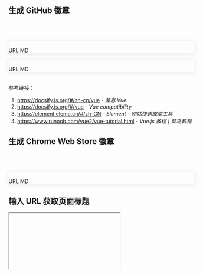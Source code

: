 <script>
  new Vue({
    el: '#app1',
    data: function() {
      return {
        message: "https://github.com/vc-awesome/docs-learning",
        options: [{
          value: 'Badgen',
          label: 'Badgen'
        }, {
          value: 'Shields',
          label: 'Shields'
        }],
        value: "Badgen",
        formInline: {
          user: '',
          region: ''
        },
        alert: {
          type: "warning",
          type_1: "success",
          type_2: "warning",
          title: "https://img.shields.io/badge/preview-some%20parameters%20missing-lightgray",
          title_1: "https://img.shields.io/badge/preview-some%20parameters%20missing-lightgray",
          title_2: "https://img.shields.io/badge/preview-some%20parameters%20missing-lightgray",
        },
        image: {
          src: "https://img.shields.io/badge/preview-some%20parameters%20missing-lightgray",
          src_1: "",
          src_2: "",
        },
        dropdown: {
          disabled: true,
        },
        is_tooltip: false,
        tooltip_class: {
          'tooltipped': true,
          'tooltipped-s': true,
          'tooltipped-no-delay': true,
        },
        button_icon: {
          uncopy: "el-icon-copy-document",
          copied: "el-icon-check",
        },
        command: "",

        // 
        url: "https://element.eleme.cn/",
        
        // 生成
        ext: {
          id: "lmgbdjfoaihhgdphombpgjpaohjfeapp",
          alert: {
            title: "https://img.shields.io/badge/preview-some%20parameters%20missing-lightgray",
            type: "success",
          },
          image: {
            src: "https://img.shields.io/badge/preview-some%20parameters%20missing-lightgray",
          }
        },
      }
    },
    created: function() {
      this.onSubmit();
      this.onSubmitExt();
    },
    methods: {
      handleClick() {
        const _that = this;
        _that.$copyText(_that.image.src).then(function (e) {
          _that.$message({message: 'URL Copied', type: 'success'});
          console.log(e)
        }, function (e) {
          alert('Can not copy')
          console.log(e)
        })
      },
      handleCommand(command, url = '') {
        const _that = this;
        if (command == "a") {
          const text = "![GitHub last commit](" + _that.image.src_1 + ")";
          _that.$copyText(text).then(function (e) {
            // _that.$message({message: 'Markdown Copied', type: 'success'});
            console.log(e)
          }, function (e) {
            alert('Can not copy')
            console.log(e)
          })
        } else if (command == "aa") {
          const text = "![GitHub last commit](" + _that.image.src_2 + ")";
          _that.$copyText(text).then(function (e) {
            // _that.$message({message: 'Markdown Copied', type: 'success'});
            console.log(e)
          }, function (e) {
            alert('Can not copy')
            console.log(e)
          })
        } else if (command == "b") {
          _that.$copyText(_that.message).then(function (e) {
            // _that.$message({message: 'GitHub Copied', type: 'success'});
            console.log(e)
          }, function (e) {
            alert('Can not copy')
            console.log(e)
          })
        } else if (command == "c") {
          _that.$copyText(_that.image.src_1).then(function (e) {
            // _that.$message({message: 'URL Copied', type: 'success'});
            console.log(e)
          }, function (e) {
            alert('Can not copy')
            console.log(e)
          })
        } else if (command == "cc") {
          _that.$copyText(_that.image.src_2).then(function (e) {
            // _that.$message({message: 'URL Copied', type: 'success'});
            console.log(e)
          }, function (e) {
            alert('Can not copy')
            console.log(e)
          })
        } else if (command == "d") {
          _that.$copyText(url).then(function (e) {
            // _that.$message({message: 'URL Copied', type: 'success'});
            console.log(e)
          }, function (e) {
            alert('Can not copy')
            console.log(e)
          })
        } else if (command == "copyExtUrl") {
          _that.$copyText(_that.ext.image.src).then(function (e) {
            // _that.$message({message: 'URL Copied', type: 'success'});
          }, function (e) {
            alert('Can not copy')
            console.log(e)
          })
        } else if (command == "copyExtMd") {
          const text = `![Chrome Web Store](${_that.ext.image.src}) ![Chrome Web Store](https://img.shields.io/chrome-web-store/rating/${_that.ext.id}?style=social)`;
          _that.$copyText(text).then(function (e) {
            // _that.$message({message: 'URL Copied', type: 'success'});
          }, function (e) {
            alert('Can not copy')
            console.log(e)
          })
        }
        _that.command = command;
        _that.is_tooltip = true;
      },
      onSubmit() {
        const _that = this;
        try {
          const url = new URL(this.message);
          if (this.value == 'Shields') {
            _that.image.src = _that.alert.title = "https://img.shields.io/github/last-commit" + url.pathname +"?color=blue&logo=github&style=flat-square";
          } else {
            _that.image.src = _that.alert.title = "https://flat.badgen.net/github/last-commit" + url.pathname +"?icon=github&color=blue";
            _that.value = "Badgen";
          }
    
          _that.image.src_1 = _that.alert.title_1 = "https://img.shields.io/github/last-commit" + url.pathname +"?color=blue&logo=github&style=flat-square";
          _that.image.src_2 = _that.alert.title_2 = "https://flat.badgen.net/github/last-commit" + url.pathname +"?icon=github&color=blue";
    
          _that.alert.type_1 = "success";
          _that.alert.type_2 = "warning";
          _that.dropdown.disabled = false;
          console.log(url);
          // console.log('submit!');
        }
        catch(err) {
          _that.alert.type_1 = "error";
          _that.alert.type_2 = "error";
          _that.alert.title_1 = err.message;
          _that.alert.title_2 = err.message;
          _that.image.src = "https://img.shields.io/badge/preview-some%20parameters%20missing-lightgray";
          _that.dropdown.disabled = true;
          // console.log(_that)
          //console.log(err)
          //console.log(err.message)
        }
      },
      onSubmitExt() {
        const _that = this;
        try {
          _that.ext.image.src = _that.ext.alert.title = "https://img.shields.io/chrome-web-store/v/" + _that.ext.id;
          _that.ext.alert.type = "success";
          _that.dropdown.disabled = false;
        }
        catch(err) {
          _that.ext.alert.type = "error";
          _that.ext.alert.title = err.message;
          _that.ext.image.src = "https://img.shields.io/badge/preview-some%20parameters%20missing-lightgray";
          _that.dropdown.disabled = true;
        }
      },
      async getClipboardText() {
        const clipboardItems = await window.navigator.clipboard.read()
        let textHtml, textPlain
        for (const clipboardItem of clipboardItems) {
          for (const type of clipboardItem.types) {
            const item = await clipboardItem.getType(type)
            if (item && item.type === 'text/html') {
              textHtml = await item.text()
            }
            if (item && item.type === 'text/plain') {
              textPlain = await item.text()
            }
          }
        }
        this.message = textPlain;
        console.log(textPlain)
        this.onSubmit();
        return { textHtml, textPlain }
      },
      async getClipboardText2() {
        const clipboardItems = await window.navigator.clipboard.read()
        let textHtml, textPlain
        for (const clipboardItem of clipboardItems) {
          for (const type of clipboardItem.types) {
            const item = await clipboardItem.getType(type)
            if (item && item.type === 'text/html') {
              textHtml = await item.text()
            }
            if (item && item.type === 'text/plain') {
              textPlain = await item.text()
            }
          }
        }
        this.url = textPlain;
        console.log(url);
        return { textHtml, textPlain };
      },
      async getClipboardTextExt() {
        const clipboardItems = await window.navigator.clipboard.read()
        let textHtml, textPlain
        for (const clipboardItem of clipboardItems) {
          for (const type of clipboardItem.types) {
            const item = await clipboardItem.getType(type)
            if (item && item.type === 'text/html') {
              textHtml = await item.text()
            }
            if (item && item.type === 'text/plain') {
              textPlain = await item.text()
            }
          }
        }
        this.ext.id = textPlain;
        this.onSubmitExt();
        return { textHtml, textPlain };
      },
    }
  })
</script>

<style>
.el-alert__title{
  word-wrap: break-word;
  word-break: break-all;
}
</style>
<div id="app1">

## 生成 GitHub 徽章

  <output data-lang="output">
    <!-- <el-form :inline="true" :model="formInline" class="demo-form-inline" size="medium">
      <el-form-item label="">
      	<el-input v-model="message" placeholder="请输入内容" clearable autocomplete="on">
          <i class="fa fa-github el-input__icon" slot="prefix"></i> 
        </el-input>
      </el-form-item>
      <el-form-item label="">
        <el-select v-model="value" placeholder="请选择">
          <el-option
            v-for="item in options"
            :key="item.value"
            :label="item.label"
            :value="item.value">
          </el-option>
        </el-select>
      </el-form-item>
      <el-form-item>
        <el-button-group>
          <el-button type="primary" icon="el-icon-search" plain @click="onSubmit"></el-button>
          <el-button type="info" :icon="command=='b' ? button_icon.copied : button_icon.uncopy" plain @click="handleCommand('b')" :class="is_tooltip ? tooltip_class : ''" aria-label="Copied!" @mouseleave.native="is_tooltip = false;command='';"></el-button>
        </el-button-group>
      </el-form-item>
    </el-form> -->
    <el-input v-model="message" placeholder="请输入内容" clearable autocomplete="on" size="medium" @clear="getClipboardText">
      <i class="fa fa-github fa-lg el-input__icon" slot="prefix"></i>
      <div slot="prepend">
        <el-button-group>
          <el-button type="info" :icon="command=='b' ? button_icon.copied : button_icon.uncopy" plain @click="handleCommand('b')" :class="is_tooltip ? tooltip_class : ''" aria-label="Copied!" @mouseleave.native="is_tooltip = false;command='';"></el-button><i class="fa fa-github el-input__icon" slot="prefix"></i>
        </el-button-group>
      </div>
      <el-button slot="append" icon="el-icon-search" type="primary" @click="onSubmit"></el-button>
    </el-input>
    <br/>
    <br/>
    <!-- <el-row type="flex" justify="space-between">
        <el-col :span="18">
          <el-input v-model="message" placeholder="请输入内容" clearable autocomplete="on">
            <i class="fa fa-github el-input__icon" slot="prefix"></i> 
          </el-input>
        </el-col>
        <el-col :span="6" style="text-align: right;">
          <el-button-group>
            <el-button type="primary" icon="el-icon-search" plain @click="onSubmit"></el-button>
            <el-button type="info" :icon="command=='b' ? button_icon.copied : button_icon.uncopy" plain @click="handleCommand('b')" :class="is_tooltip ? tooltip_class : ''" aria-label="Copied!" @mouseleave.native="is_tooltip = false;command='';"></el-button>
          </el-button-group>
        </el-col>
      </el-row> -->
    <el-alert
      :title="message"
      type="info"
      :closable="false"
      show-icon>
    </el-alert>
    <br/>
    <div style="box-shadow: rgba(0, 0, 0, 0.1) 0px 2px 12px 0px;">
      <el-alert :title="alert.title_2" :type="alert.type_2" :closable="false" show-icon></el-alert>
      <el-row type="flex" justify="space-between">
        <el-col :span="24" style="text-align: right;" v-if="!dropdown.disabled">
          <el-image :src="image.src_2"></el-image>
          <br/>
          <el-button-group style="vertical-align: inherit;">
            <el-button type="success" :icon="command=='cc' ? button_icon.copied : button_icon.uncopy" size="mini" plain @click="handleCommand('cc')" :class="is_tooltip ? tooltip_class : ''" aria-label="Copied!" @mouseleave.native="is_tooltip = false;command='';">URL</el-button>
            <el-button type="primary" :icon="command=='aa' ? button_icon.copied : button_icon.uncopy" size="mini" plain @click="handleCommand('aa')" :class="is_tooltip ? tooltip_class : ''" aria-label="Copied!" @mouseleave.native="is_tooltip = false;command='';">MD</el-button>
          </el-button-group>
        </el-col>
      </el-row>
    </div>
    <br/>
    <div style="box-shadow: rgba(0, 0, 0, 0.1) 0px 2px 12px 0px;">
      <el-alert :title="alert.title_1" :type="alert.type_1" :closable="false" show-icon></el-alert>
      <el-row type="flex" justify="space-between">
        <el-col :span="6">
          <!-- <el-tag type="primary" size="small" effect="plain">Badgen</el-tag>
          <br/>
          <br/> -->
        </el-col>
        <el-col :span="18" style="text-align: right;" v-if="!dropdown.disabled">
          <el-image :src="image.src_1"></el-image>
          <br/>
          <el-button-group style="vertical-align: inherit;">
            <el-button type="success" :icon="command=='c' ? button_icon.copied : button_icon.uncopy" size="mini" plain @click="handleCommand('c')" :class="is_tooltip ? tooltip_class : ''" aria-label="Copied!" @mouseleave.native="is_tooltip = false;command='';">URL</el-button>
            <el-button type="primary" :icon="command=='a' ? button_icon.copied : button_icon.uncopy" size="mini" plain @click="handleCommand('a')" :class="is_tooltip ? tooltip_class : ''" aria-label="Copied!" @mouseleave.native="is_tooltip = false;command='';">MD</el-button>
          </el-button-group>
        </el-col>
      </el-row>
    </div>
    <br/>
    <!-- <p>
      <el-dropdown @command="handleCommand" size="medium" split-button type="primary" :disabled="dropdown.disabled" @click="handleClick">
        Copy URL
        <el-dropdown-menu slot="dropdown">
          <el-dropdown-item command="a">Copy Markdown</el-dropdown-item>
        </el-dropdown-menu>
      </el-dropdown>
    </p> -->
  </output>

参考链接：

1. https://docsify.js.org/#/zh-cn/vue - *兼容 Vue*
2. https://docsify.js.org/#/vue - *Vue compatibility*
3. https://element.eleme.cn/#/zh-CN - *Element - 网站快速成型工具*
4. https://www.runoob.com/vue2/vue-tutorial.html - *Vue.js 教程 | 菜鸟教程*


## 生成 Chrome Web Store 徽章

<output data-lang="output">
    <el-input v-model="ext.id" placeholder="请输入内容" clearable autocomplete="on" size="medium" @clear="getClipboardTextExt">
      <i class="fa-regular fa-puzzle-piece el-input__icon" slot="prefix"></i>
      <el-button slot="append" icon="el-icon-search" type="primary" @click="onSubmitExt"></el-button>
    </el-input>
    <br/>
    <br/>
    <el-alert
      :title="ext.id"
      type="info"
      :closable="false"
      show-icon>
    </el-alert>
    <br/>
    <div style="box-shadow: rgba(0, 0, 0, 0.1) 0px 2px 12px 0px;">
      <el-alert :title="ext.alert.title" :type="ext.alert.type" :closable="false" show-icon></el-alert>
      <el-row type="flex" justify="space-between">
        <el-col :span="6">
        </el-col>
        <el-col :span="18" style="text-align: right;" v-if="!dropdown.disabled">
          <el-image :src="ext.image.src"></el-image>
          <br/>
          <el-button-group style="vertical-align: inherit;">
            <el-button type="success" :icon="command=='c' ? button_icon.copied : button_icon.uncopy" size="mini" plain @click="handleCommand('copyExtUrl')" :class="is_tooltip ? tooltip_class : ''" aria-label="Copied!" @mouseleave.native="is_tooltip = false;command='';">URL</el-button>
            <el-button type="primary" :icon="command=='a' ? button_icon.copied : button_icon.uncopy" size="mini" plain @click="handleCommand('copyExtMd')" :class="is_tooltip ? tooltip_class : ''" aria-label="Copied!" @mouseleave.native="is_tooltip = false;command='';">MD</el-button>
          </el-button-group>
        </el-col>
      </el-row>
    </div>
  </output>



## 输入 URL 获取页面标题

  <output data-lang="output">
    <iframe :src="url" id="iframe2"></iframe>
    <el-input v-model="url" placeholder="请输入内容" clearable autocomplete="on" size="medium" @clear="getClipboardText2">
      <div slot="prepend">
        <el-button-group>
          <el-button type="info" :icon="command=='d' ? button_icon.copied : button_icon.uncopy" plain @click="handleCommand('d', 'view-source:' + url)" :class="is_tooltip ? tooltip_class : ''" aria-label="Copied!" @mouseleave.native="is_tooltip = false;command='';"></el-button><i class="fa fa-github el-input__icon" slot="prefix"></i>
        </el-button-group>
      </div>
      <!-- <el-button slot="append" icon="el-icon-search" type="primary" @click="onSubmit2"></el-button> -->
    </el-input>
    <br/>
    <br/>
    <el-alert
      :title="'view-source:' + url"
      type="info"
      :closable="false"
      show-icon>
    </el-alert>
  </output>

</div>
